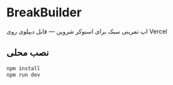 # BreakBuilder

اپ تمرینی سبک برای اسنوکر شروین — قابل دیپلوی روی Vercel

## نصب محلی
```bash
npm install
npm run dev
```
